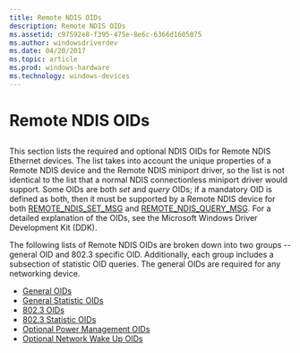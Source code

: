 ```yaml
---
title: Remote NDIS OIDs
description: Remote NDIS OIDs
ms.assetid: c97592e8-f395-475e-8e6c-6366d1605075
ms.author: windowsdriverdev
ms.date: 04/20/2017
ms.topic: article
ms.prod: windows-hardware
ms.technology: windows-devices
---
```


# Remote NDIS OIDs


## <a href="" id="ddk-remote-ndis-oids-ng"></a>


This section lists the required and optional NDIS OIDs for Remote NDIS Ethernet devices. The list takes into account the unique properties of a Remote NDIS device and the Remote NDIS miniport driver, so the list is not identical to the list that a normal NDIS connectionless miniport driver would support. Some OIDs are both *set* and *query* OIDs; if a mandatory OID is defined as both, then it must be supported by a Remote NDIS device for both [REMOTE\_NDIS\_SET\_MSG](remote-ndis-set-msg2.md) and [REMOTE\_NDIS\_QUERY\_MSG](remote-ndis-query-msg2.md). For a detailed explanation of the OIDs, see the Microsoft Windows Driver Development Kit (DDK).

The following lists of Remote NDIS OIDs are broken down into two groups -- general OID and 802.3 specific OID. Additionally, each group includes a subsection of statistic OID queries. The general OIDs are required for any networking device.

-   [General OIDs](general-oids2.md)
-   [General Statistic OIDs](general-statistic-oids.md)
-   [802.3 OIDs](802-3-oids.md)
-   [802.3 Statistic OIDs](802-3-statistic-oids.md)
-   [Optional Power Management OIDs](optional-power-management-oids.md)
-   [Optional Network Wake Up OIDs](optional-network-wake-up-oids.md)

 

 





